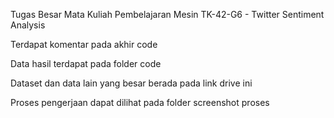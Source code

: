 Tugas Besar Mata Kuliah Pembelajaran Mesin TK-42-G6 - Twitter Sentiment Analysis

Terdapat komentar pada akhir code

Data hasil terdapat pada folder code

Dataset dan data lain yang besar berada pada link drive ini

Proses pengerjaan dapat dilihat pada folder screenshot proses
